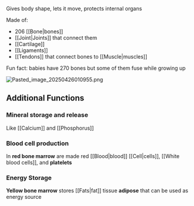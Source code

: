Gives body shape, lets it move, protects internal organs

Made of:

* 206 [[Bone|bones]]
* [[Joint|Joints]] that connect them
* [[Cartilage]]
* [[Ligaments]]
* [[Tendons]] that connect bones to [[Muscle|muscles]]

Fun fact: babies have 270 bones but some of them fuse while growing up

![Pasted_image_20250426010955.png](pasted_image_20250426010955.png)

## Additional Functions

### Mineral storage and release

Like [[Calcium]] and [[Phosphorus]]

### Blood cell production

In **red bone marrow** are made red [[Blood|blood]] [[Cell|cells]], [[White blood cells]], and **platelets**

### Energy Storage

**Yellow bone marrow** stores [[Fats|fat]] tissue **adipose** that can be used as energy source
